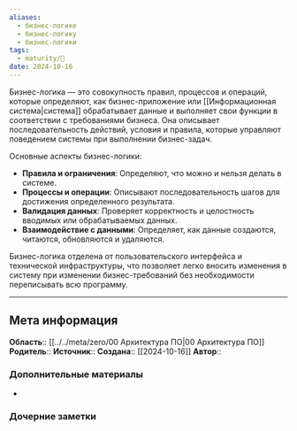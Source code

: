 ```yaml
---
aliases:
  - бизнес-логике
  - бизнес-логику
  - бизнес-логики
tags:
  - maturity/🌱
date: 2024-10-16
---
```

Бизнес-логика — это совокупность правил, процессов и операций, которые определяют, как бизнес-приложение или [[Информационная система|система]] обрабатывает данные и выполняет свои функции в соответствии с требованиями бизнеса. Она описывает последовательность действий, условия и правила, которые управляют поведением системы при выполнении бизнес-задач.

Основные аспекты бизнес-логики:

- **Правила и ограничения**: Определяют, что можно и нельзя делать в системе.
- **Процессы и операции**: Описывают последовательность шагов для достижения определенного результата.
- **Валидация данных**: Проверяет корректность и целостность вводимых или обрабатываемых данных.
- **Взаимодействие с данными**: Определяет, как данные создаются, читаются, обновляются и удаляются.

Бизнес-логика отделена от пользовательского интерфейса и технической инфраструктуры, что позволяет легко вносить изменения в систему при изменении бизнес-требований без необходимости переписывать всю программу.
***
## Мета информация
**Область**:: [[../../meta/zero/00 Архитектура ПО|00 Архитектура ПО]]
**Родитель**:: 
**Источник**:: 
**Создана**:: [[2024-10-16]]
**Автор**:: 
### Дополнительные материалы
- 

### Дочерние заметки
<!-- QueryToSerialize: LIST FROM [[]] WHERE contains(Родитель, this.file.link) or contains(parents, this.file.link) -->

